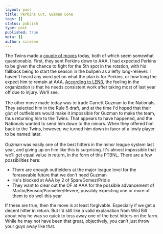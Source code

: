 ```yaml
---
layout: post
title: Perkins Cut, Guzman Gone
tags: []
status: publish
type: post
published: true
meta: {}
author: sirsean
---
```

The Twins made a <a href="http://www.startribune.com/sports/twins/16938241.html">couple of moves</a> today, both of which seem somewhat questionable. First, they sent Perkins down to AAA. I had expected Perkins to be given the chance to fight for the 5th spot in the rotation, with his fallback being to start the season in the bullpen as a lefty long-reliever. I haven't heard any word yet on what the plan is for Perkins, or how long the expect him to remain at AAA. <a href="http://ww3.startribune.com/blogs/neal/2008/03/23/perkins-cut/">According to LEN3</a>, the feeling in the organization is that he needs consistent work after taking most of last year off due to injury. We'll see.<br /><br />The other move made today was to trade Garrett Guzman to the Nationals. They selected him in the Rule 5 draft, and at the time I'd hoped that their glut of outfielders would make it impossible for Guzman to make the team, thus returning him to the Twins. That appears to have happened, and the Nationals wanted to send him down to the minors. When they offered him back to the Twins, however, we turned him down in favor of a lowly player to be named later.<br /><br />Guzman was easily one of the best hitters in the minor league system last year, and giving up on him like this is surprising. It's almost impossible that we'll get equal value in return, in the form of this PTBNL. There are a few possibilities here:<br /><ul><li>There are enough outfielders at the major league level for the foreseeable future that we don't need Guzman</li><li>He's blocked at AAA by 2 of Span/Gomez/Pridie</li><li>They want to clear out the OF at AAA for the possible advancement of Martin/Benson/Parmelee/Revere, possibly expecting one or more of them to do well this year</li></ul>If these are true, then the move is at least forgivable. Especially if we get a decent hitter in return. But I'd still like a valid explanation from Wild Bill about why he was so quick to toss away one of the best hitters on the farm. While he may not have been that great, objectively, you can't just throw your guys away like that.<br />
